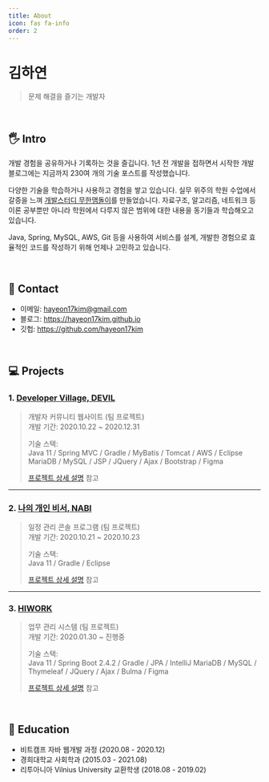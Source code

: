 ```yaml
---
title: About
icon: fas fa-info
order: 2
---
```


# 김하연
> 문제 해결을 즐기는 개발자

<br>

## 🖐 Intro
개발 경험을 공유하거나 기록하는 것을 즐깁니다. 1년 전 개발을 접하면서 시작한 개발 블로그에는 지금까지 230여 개의 기술 포스트를 작성했습니다.

다양한 기술을 학습하거나 사용하고 경험을 쌓고 있습니다. 실무 위주의 학원 수업에서 갈증을 느껴 [개발스터디 무한맴돌이](https://www.notion.so/2-14e12bb07daf496a93a863ea104ab665)를 만들었습니다. 자료구조, 알고리즘, 네트워크 등 이론 공부뿐만 아니라 학원에서 다루지 않은 범위에 대한 내용을 동기들과 학습해오고 있습니다. 

Java, Spring, MySQL, AWS, Git 등을 사용하여 서비스를 설계, 개발한 경험으로 효율적인 코드를 작성하기 위해 언제나 고민하고 있습니다. 

<br>

## 💬 Contact
- 이메일:  hayeon17kim@gmail.com
- 블로그: https://hayeon17kim.github.io
- 깃헙: https://github.com/hayeon17kim

<br>

## 💻 Projects
### 1. [Developer Village, DEVIL](https://github.com/procompiler/developer-village)
>개발자 커뮤니티 웹사이트 (팀 프로젝트)  
>개발 기간: 2020.10.22 ~ 2020.12.31  
>
>기술 스택:  
>Java 11 / Spring MVC / Gradle / MyBatis / Tomcat / AWS / Eclipse  
>MariaDB / MySQL / JSP / JQuery / Ajax / Bootstrap / Figma
>
>[프로젝트 상세 설명](https://github.com/procompiler/developer-village) 참고

---

### 2. [나의 개인 비서, NABI](https://github.com/hayeon17kim/hackathon-project)
>일정 관리 콘솔 프로그램 (팀 프로젝트)  
>개발 기간: 2020.10.21 ~ 2020.10.23  
>
>기술 스택:  
>Java 11 / Gradle / Eclipse
>
>[프로젝트 상세 설명](https://github.com/hayeon17kim/hackathon-project#-%EB%82%98%EC%9D%98-%EA%B0%9C%EC%9D%B8-%EB%B9%84%EC%84%9C-nabi-%EF%B8%8F) 참고

---

### 3. [HIWORK](https://github.com/muhan-memdori/hiwork)
>업무 관리 시스템 (팀 프로젝트)  
>개발 기간: 2020.01.30 ~ 진행중  
>
>기술 스택:  
>Java 11 / Spring Boot 2.4.2 / Gradle / JPA / IntelliJ
>MariaDB / MySQL / Thymeleaf / JQuery / Ajax / Bulma / Figma
>
>[프로젝트 상세 설명](https://github.com/muhan-memdori/hiwork) 참고

<br>

## 🏫 Education
- 비트캠프 자바 웹개발 과정 (2020.08 - 2020.12)
- 경희대학교 사회학과 (2015.03 - 2021.08)
- 리투아니아 Vilnius University 교환학생 (2018.08 - 2019.02)